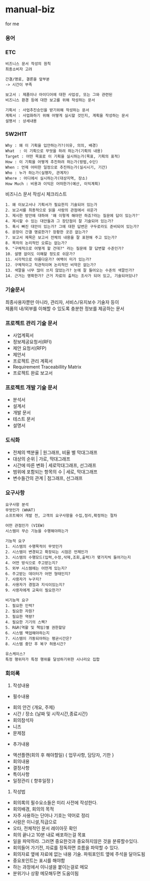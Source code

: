 # manual-biz
for me


### 용어

### ETC
```
비즈니스 문서 작성의 원칙
최종소비자 고려

간결/명료, 결론을 앞부분
-> 시간이 부족

보고서 : 제품이나 아이디어에 대한 사업성, 또는 그와 관련된
비즈니스 환경 등에 대한 보고를 위해 작성하는 문서

기획서 : 사업추진승인을 받기위해 작성하는 문서
계획서 : 사업화하기 위해 어떻게 실시할 것인지, 계획을 작성하는 문서
설명서 : 상세내용
```

### 5W2H1T
```
Why : 왜 이 기획을 입안하는가?(이유, 의의, 배경)
What  : 이 기획으로 무엇을 하려 하는가(기획의 내용)
Target : 어떤 목표로 이 기획을 실시하는가(목표, 기획의 표적)
How : 이 기획을 어떻게 추진하려 하는가(방법,수단)
When : 언제 어떠한 일정으로 추진하는가(실시시기, 기간)
Who : 누가 하는가(실행자, 관계자)
Where : 어디에서 실시하는가(대상지역, 장소)
How Much : 비용과 이익은 어떠한가(예산, 이익계획)
```

비즈니스 문서 작성시 체크리스트
```
1. 왜 이보고서나 기획서가 필요한지 기술되어 있는가
2. 보고서를 최종적으로 읽을 사람의 관점에서 쉬운가
3. 제시한 방안에 대하여 '왜 이렇게 해야만 하죠?라는 질문에 답이 있는가?'
4. 제시할 수 있는 대안들과 그 장단점이 잘 기술되어 있는가?
5. 혹시 빠진 대안이 있는가? 그에 대한 답변은 구두로라도 준비되어 있는가?
6. 문장이 간결 명료한가? 장황한 곳은 없는가?
7. 보고서 제목은 보고서 전체의 내용을 잘 표현해 주고 있는가?
8. 목차의 논리적인 오류는 없는가?
9. "구체적으로 어떻게 할 건데?" 라는 질문에 잘 답변할 수준인가?
10. 설명 없이도 이해할 정도로 쉬운가?
11. 시각적으로 아름다운가? 여백이 미가 있는가?
12. 구체적이고 직관적이며 논리적인 비약은 없는가?
13. 색깔을 너무 많이 쓰지 않았는가? 눈에 잘 들어오는 수준의 색깔인가?
14. 근거는 명확한가? 근거 자료의 출처는 조사가 되어 있고, 기술되어있나?
```

### 기술문서
최종사용자뿐만 아니라, 관리자, 서비스/유지보수 기술자 등이   
제품의 내/외부를 이해할 수 있도록 충분한 정보를 제공하는 문서   


### 프로젝트 관리 기술 문서
- 사업계획서
- 정보제공요청서(RFI)
- 제안 요청서(RFP)
- 제안서
- 프로젝트 관리 계획서
- Requirement Traceabillity Matrix
- 프로젝트 완료 보고서


### 프로젝트 개발 기술 문서
- 분석서
- 설계서
- 개발 문서
- 테스트 문서
- 설명서

### 도식화
- 전체의 백분율 | 원그래프, 비율 별 막대그래프
- 대상의 순위 | 가로, 막대그래프
- 시간에 따른 변화 | 세로막대그래프, 선그래프
- 범위에 포함되는 항목의 수 | 세로, 막대그래프
- 변수들간의 관계 | 점그래프, 선그래프

### 요구사항
```
요구사항 분석
무엇인가 (WHAT)
소프트웨어 개발 전, 고객의 요구사항을 수집,정리,확정하는 절차

어떤 관점인가 (VIEW)
시스템이 무슨 기능을 수행해야하는가

기능적 요구
1. 시스템의 수행목적이 무엇인가
2. 시스템이 변경되고 확장되는 시점은 언제인가
3. 시스템의 수행모드(입력,수정,삭제,조회,출력)가 몇가지씩 들어가는지
4. 어떤 방식으로 주고받는지?
5. 외부 시스템에는 어떤게 있는지?
6. 주고받는 데이터가 어떤 형태인지?
7. 사용자가 누구지?
8. 사용자가 경험과 지식이있는지?
9. 사용자에게 교육이 필요한가?

비기능적 요구
1. 필요한 인력?
2. 필요한 자원?
3. 필요한 역량?
4. 필요한 기기의 스펙?
5. R&R(역활 및 책임)별 권한할당
6. 시스템 백업해야하는지
7. 시스템이 가동되야하는 평균시간은?
8. 시스템 중단 후 복구 허용시간?

유스케이스?
특정 행위자가 특정 행위를 달성하기위한 시나리오 집합
```

### 회의록
1. 작성내용
+ 필수내용
- 회의 안건 {개요, 주제}
- 시간 / 장소 {날짜 및 시작시간,종료시간}
- 회의참석자
- 니즈
- 문제점

+ 추가내용
- 액션플랜(회의 후 해야할일) { 업무사항, 담당자, 기한 }
- 회의내용
- 결정사항
- 특이사항
- 일정관리 { 향후일정 }


1. 작성법
+ 회의록의 필수요소들은 미리 사전에 작성한다. 
+ 회의배경, 회의의 목적
+ 자주 사용하는 단어나 기호는 약어로 정리
+ 사람은 이니셜,직급으로
+ 오타, 전체적인 문서 레이아웃 확인
+ 희의 끝나고 10분 내로 배포하는걸 목표
+ 일을 파악하라. 그러면 중요한것과 중요하지않은 것을 분류할수있다.
+ 회의들어 가기전, 자료를 정독하면 흐름을 파악할 수 있다.
+ 회의자료 옆에 자료에 없는 내용 기술. 파워포인트 옆에 주석을 달아도됨
+ 중요포인트는 표시를 해야함
+ 하는 과정에서 이니셜을 붙이는걸로 메모
+ 분위기나 상황 메모해두면 도움이됨
```

